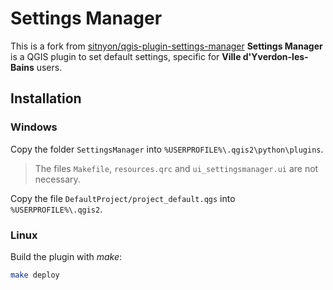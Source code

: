 Settings Manager
================

This is a fork from [sitnyon/qgis-plugin-settings-manager](https://github.com/sitnyon/qgis-plugin-settings-manager)
**Settings Manager** is a QGIS plugin to set default settings, specific for **Ville d'Yverdon-les-Bains** users.

Installation
------------

### Windows

Copy the folder `SettingsManager` into `%USERPROFILE%\.qgis2\python\plugins`.
> The files `Makefile`, `resources.qrc` and `ui_settingsmanager.ui` are not necessary.

Copy the file `DefaultProject/project_default.qgs` into `%USERPROFILE%\.qgis2`.

### Linux
Build the plugin with _make_:

```bash
make deploy
```
